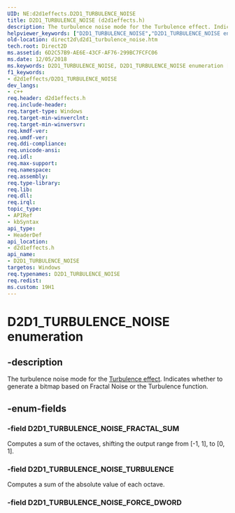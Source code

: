 ```yaml
---
UID: NE:d2d1effects.D2D1_TURBULENCE_NOISE
title: D2D1_TURBULENCE_NOISE (d2d1effects.h)
description: The turbulence noise mode for the Turbulence effect. Indicates whether to generate a bitmap based on Fractal Noise or the Turbulence function.
helpviewer_keywords: ["D2D1_TURBULENCE_NOISE","D2D1_TURBULENCE_NOISE enumeration [Direct2D]","D2D1_TURBULENCE_NOISE_FRACTAL_SUM","D2D1_TURBULENCE_NOISE_TURBULENCE","d2d1effects/D2D1_TURBULENCE_NOISE","d2d1effects/D2D1_TURBULENCE_NOISE_FRACTAL_SUM","d2d1effects/D2D1_TURBULENCE_NOISE_TURBULENCE","direct2d.d2d1_turbulence_noise"]
old-location: direct2d\d2d1_turbulence_noise.htm
tech.root: Direct2D
ms.assetid: 6D2C57B9-AE6E-43CF-AF76-299BC7FCFC06
ms.date: 12/05/2018
ms.keywords: D2D1_TURBULENCE_NOISE, D2D1_TURBULENCE_NOISE enumeration [Direct2D], D2D1_TURBULENCE_NOISE_FRACTAL_SUM, D2D1_TURBULENCE_NOISE_TURBULENCE, d2d1effects/D2D1_TURBULENCE_NOISE, d2d1effects/D2D1_TURBULENCE_NOISE_FRACTAL_SUM, d2d1effects/D2D1_TURBULENCE_NOISE_TURBULENCE, direct2d.d2d1_turbulence_noise
f1_keywords:
- d2d1effects/D2D1_TURBULENCE_NOISE
dev_langs:
- c++
req.header: d2d1effects.h
req.include-header: 
req.target-type: Windows
req.target-min-winverclnt: 
req.target-min-winversvr: 
req.kmdf-ver: 
req.umdf-ver: 
req.ddi-compliance: 
req.unicode-ansi: 
req.idl: 
req.max-support: 
req.namespace: 
req.assembly: 
req.type-library: 
req.lib: 
req.dll: 
req.irql: 
topic_type:
- APIRef
- kbSyntax
api_type:
- HeaderDef
api_location:
- d2d1effects.h
api_name:
- D2D1_TURBULENCE_NOISE
targetos: Windows
req.typenames: D2D1_TURBULENCE_NOISE
req.redist: 
ms.custom: 19H1
---
```


# D2D1_TURBULENCE_NOISE enumeration


## -description


The turbulence noise mode for the <a href="https://docs.microsoft.com/windows/desktop/Direct2D/turbulence">Turbulence effect</a>. 
        Indicates whether to generate a bitmap based on Fractal Noise or the Turbulence function. 


## -enum-fields




### -field D2D1_TURBULENCE_NOISE_FRACTAL_SUM

Computes a sum of the octaves, shifting the output range from [-1, 1], to [0, 1]. 


### -field D2D1_TURBULENCE_NOISE_TURBULENCE

Computes a sum of the absolute value of each octave.


### -field D2D1_TURBULENCE_NOISE_FORCE_DWORD



